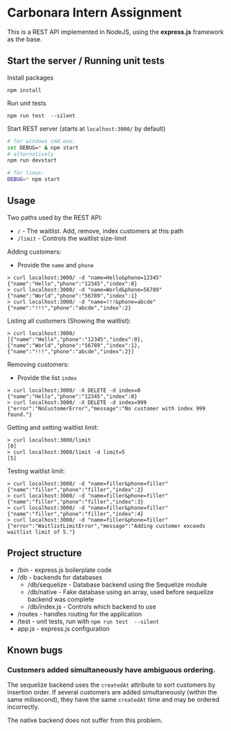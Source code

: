 # Carbonara Intern Assignment

This is a REST API implemented in NodeJS, using the **express.js** framework as the base.

## Start the server / Running unit tests

Install packages

```
npm install
```

Run unit tests

```
npm run test  --silent 
```

Start REST server (starts at `localhost:3000/` by default)

```bash
# for windows cmd.exe:
set DEBUG=* & npm start
# alternatively
npm run devstart

# for linux:
DEBUG=* npm start
```

## Usage

Two paths used by the REST API:

- `/` - The waitlist. Add, remove, index customers at this path
- `/limit` - Controls the waitlist size-limit

Adding customers:

- Provide the `name` and `phone`

```
> curl localhost:3000/ -d "name=Hello&phone=12345"
{"name":"Hello","phone":"12345","index":0}
> curl localhost:3000/ -d "name=World&phone=56789"
{"name":"World","phone":"56789","index":1}
> curl localhost:3000/ -d "name=!!!&phone=abcde"
{"name":"!!!","phone":"abcde","index":2}
```

Listing all customers (Showing the waitlist):

```
> curl localhost:3000/
[{"name":"Hello","phone":"12345","index":0},{"name":"World","phone":"56789","index":1},{"name":"!!!","phone":"abcde","index":2}]
```

Removing customers:

- Provide the list `index`

```
> curl localhost:3000/ -X DELETE -d index=0
{"name":"Hello","phone":"12345","index":0}
> curl localhost:3000/ -X DELETE -d index=999
{"error":"NoCustomerError","message":"No customer with index 999 found."}
```

Getting and setting waitlist limit:

```
> curl localhost:3000/limit
[0]
> curl localhost:3000/limit -d limit=5
[5]
```

Testing waitlist limit:

```
> curl localhost:3000/ -d "name=filler&phone=filler"
{"name":"filler","phone":"filler","index":2}
> curl localhost:3000/ -d "name=filler&phone=filler"
{"name":"filler","phone":"filler","index":3}
> curl localhost:3000/ -d "name=filler&phone=filler"
{"name":"filler","phone":"filler","index":4}
> curl localhost:3000/ -d "name=filler&phone=filler"
{"error":"WaitlistLimitError","message":"Adding customer exceeds waitlist limit of 5."}
```

## Project structure

- /bin - express.js boilerplate code
- /db - backends for databases
    - /db/sequelize - Database backend using the Sequelize module
    - /db/native - Fake database using an array, used before sequelize backend was complete
    - /db/index.js - Controls which backend to use
- /routes - handles routing for the application
- /test - unit tests, run with `npm run test  --silent`
- app.js - express.js configuration


## Known bugs

### Customers added simultaneously have ambiguous ordering.

The sequelize backend uses the `createdAt` attribute to sort customers by insertion order. If several customers are added simultaneously (within the same milisecond), they have the same `createdAt` time and may be ordered incorrectly.

The native backend does not suffer from this problem.
